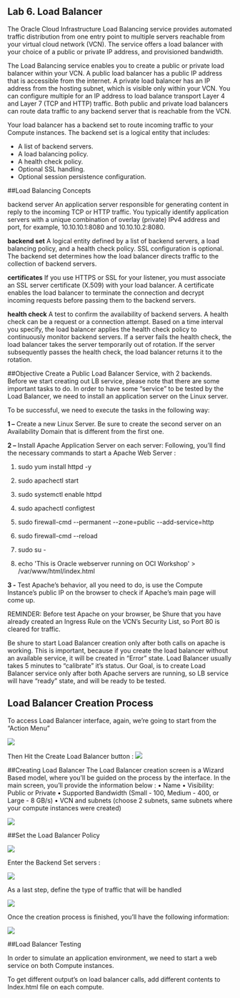 ## Lab 6. Load Balancer

The Oracle Cloud Infrastructure Load Balancing service provides automated traffic distribution from one entry point to multiple servers reachable from your virtual cloud network (VCN). The service offers a load balancer with your choice of a public or private IP address, and provisioned bandwidth.

The Load Balancing service enables you to create a public or private load balancer within your VCN. A public load balancer has a public IP address that is accessible from the internet. A private load balancer has an IP address from the hosting subnet, which is visible only within your VCN. You can configure multiple for an IP address to load balance transport Layer 4 and Layer 7 (TCP and HTTP) traffic. Both public and private load balancers can route data traffic to any backend server that is reachable from the VCN.

Your load balancer has a backend set to route incoming traffic to your Compute instances. The backend set is a logical entity that includes:
- A list of backend servers.
- A load balancing policy.
- A health check policy.
- Optional SSL handling.
- Optional session persistence configuration.

##Load Balancing Concepts

backend server
An application server responsible for generating content in reply to the incoming TCP or HTTP traffic. You typically identify application servers with a unique combination of overlay (private) IPv4 address and port, for example, 10.10.10.1:8080 and 10.10.10.2:8080.

**backend set**
A logical entity defined by a list of backend servers, a load balancing policy, and a health check policy. SSL configuration is optional. The backend set determines how the load balancer directs traffic to the collection of backend servers.

**certificates**
If you use HTTPS or SSL for your listener, you must associate an SSL server certificate (X.509) with your load balancer. A certificate enables the load balancer to terminate the connection and decrypt incoming requests before passing them to the backend servers.

**health check**
A test to confirm the availability of backend servers. A health check can be a request or a connection attempt. Based on a time interval you specify, the load balancer applies the health check policy to continuously monitor backend servers. If a server fails the health check, the load balancer takes the server temporarily out of rotation. If the server subsequently passes the health check, the load balancer returns it to the rotation.

##Objective
Create a Public Load Balancer Service, with 2 backends.
Before we start creating out LB service, please note that there are some important tasks to do. In order to have some “service” to be tested by the Load Balancer, we need to install an application server on the Linux server.

To be successful, we need to execute the tasks in the following way:

**1 –** Create a new Linux Server. Be sure to create the second server on an Availability Domain that is different from the first one.

**2 –** Install Apache Application Server on each server:
Following, you’ll find the necessary commands to start a Apache Web Server :

1.	sudo yum install httpd -y
2.	sudo apachectl start
3.	sudo systemctl enable httpd
4.	sudo apachectl configtest

5.	sudo firewall-cmd --permanent --zone=public --add-service=http
6.	sudo firewall-cmd --reload
7.	sudo su -
8.	echo 'This is Oracle webserver <Put a name Here> running on OCI Workshop' > /var/www/html/index.html


**3 -** Test Apache’s behavior, all you need to do, is use the Compute Instance’s public IP on the browser to check if Apache’s main page will come up.

REMINDER: Before test Apache on your browser, be Shure that you have already created an Ingress Rule on the VCN’s Security List, so Port 80 is cleared for traffic.


Be shure to start Load Balancer creation only after both calls on apache is working. This is important, because if you create the load balancer without an available service, it will be created in “Error” state. Load Balancer usually takes 5 minutes to “calibrate” it’s status. 
Our Goal, is to create Load Balancer service only after  both Apache servers are running, so LB service will have “ready” state, and will be ready to be tested.


## Load Balancer Creation Process

To access Load Balancer interface, again, we’re going to start from the “Action Menu” 

![](images/lb_01.png)

Then Hit the Create Load Balancer button :
![](images/lb_02.png)

##Creating Load Balancer
The Load Balancer creation screen is a Wizard Based model, where you’ll be guided on the process by the interface. In the main screen, you’ll provide the information below :
•	Name
•	Visibility: Public or Private
•	Supported Bandwidth (Small - 100, Medium - 400, or Large - 8 GB/s)
•	VCN and subnets (choose 2 subnets, same subnets where your compute instances were created)

![](images/lb_03.png)

##Set the Load Balancer Policy

![](images/lb_04.png)

Enter the Backend Set servers :

![](images/lb_05.png)

As a last step, define the type of traffic that will be handled 

![](images/lb_06.png)

Once the creation process is finished, you’ll have the following information:

![](images/lb_07.png)

##Load Balancer Testing

In order to simulate an application environment, we need to start a web service on both Compute instances. 


To get different output’s on load balancer calls, add different contents to Index.html file on each compute.
